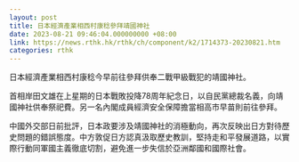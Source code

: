 ```yaml
---
layout: post
title: 日本經濟產業相西村康稔參拜靖國神社
date: 2023-08-21 09:46:04.000000000 +08:00
link: https://news.rthk.hk/rthk/ch/component/k2/1714373-20230821.htm
categories: rthk
---
```


日本經濟產業相西村康稔今早前往參拜供奉二戰甲級戰犯的靖國神社。

首相岸田文雄在上星期的日本戰敗投降78周年紀念日，以自民黨總裁名義，向靖國神社供奉祭祀費。另一名內閣成員經濟安全保障擔當相高市早苗則前往參拜。

中國外交部日前批評，日本政要涉及靖國神社的消極動向，再次反映出日方對待歷史問題的錯誤態度。中方敦促日方認真汲取歷史教訓，堅持走和平發展道路，以實際行動同軍國主義徹底切割，避免進一步失信於亞洲鄰國和國際社會。
